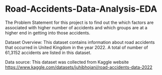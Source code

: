 # Road-Accidents-Data-Analysis-EDA
The Problem Statement for this project is  to find out the which  factors are associated with higher number of accidents and which groups are at a higher end in getting into those accidents.

Dataset Overview: This dataset contains information about road accidents that occurred in United Kingdom in the year 2022. A total of number of 61,3152 accidents are listed in this dataset. 

Data source: This dataset was collected from Kaggle website https://www.kaggle.com/datasets/juhibhojani/road-accidents-data-2022



